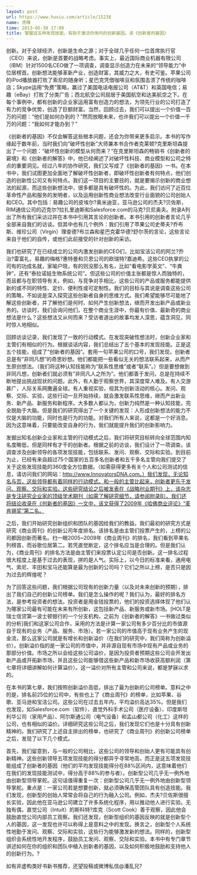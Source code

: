 ```yaml
---
layout: post
url: https://www.huxiu.com/article/15238
name: 虎嗅
time: 2013-05-30 17:09
title: 掌握这五种发现技能，有助于激活你体内的创新基因。读《创新者的基因》
---
```

创新。对于全球经济，创新是生命之源；对于全球几乎任何一位首席执行官（CEO）来说，创新是首要的战略考虑。事实上，最近国际商业机器有限公司（IBM）针对1500名CEO做了一项调查，调查显示创造力在未来的“领导能力”中位居榜首。创新想法能够革新产业，创造财富，其威力之大，有史可鉴。苹果公司的iPod播放器打败了索尼的随身听；星巴克凭借咖啡豆和氛围击溃了传统的咖啡店；Skype运用“免费”策略，赢过了美国电话电报公司（AT&T）和英国电信；易趣（eBay）打败了分类广告；西北航空公司屈居于美国航空和达美航空之下。在每个事例中，都有创新的企业家运用富有创造力的想法，为领先行业的公司打造了有力的竞争优势，创造了巨额财富。当然，回顾过去，我们可以提出一个价值一百万的问题：“他们是如何办到的？”然而放眼未来，也许我们可以提出一个价值一千万的问题：“我如何才能办到？”

《创新者的基因》不仅会解答这些根本问题，还会为你带来更多启示。本书的写作缘起于数年前，当时我们向“破坏性创新”大师兼本书合作者克莱顿?克里斯坦森提出了一个问题：“破坏性创新的模型从何而来？”在克里斯坦森的畅销书《创新者的窘境》和《创新者的解答》中，他已经阐述了对破坏性科技、商业模型和公司之特点的重要洞见。经过八年的协作研究，我们又写成了《创新者的基因》一书。在本书中，我们试图更加全面地了解破坏性创新者，即破坏性创新者有何特点，他们创造的创新性公司又有何特点。我们这一项目的主要目的，就是要揭示创新的商业想法的起源，而这些创新想法中，很多都是具有破坏性的。为此，我们访问了近百位革命性产品和服务的发明者，以及运用创新性商业想法改变行业面貌的公司创始人和CEO。其中包括：易趣公司的皮埃尔?奥米迪亚，亚马逊公司的杰夫?贝佐斯，RIM通信公司的迈克尔?拉扎里迪斯和Salesforce.com的马克?贝尼奥夫。附录A列出了所有我们采访过并在本书中引用其言论的创新者。本书引用的创新者言论几乎全部来自我们的访谈。但其中也有几个例外：我们引用了苹果公司史蒂夫?乔布斯、维珍公司（Virgin）理查德?布兰森和星巴克霍华德?舒尔茨的言论，这些言论来自于他们的自传，或他们此前接受的针对创新的采访。

我们也研究了在已经成立的公司内激发创新的CEO们，比如宝洁公司的阿兰?乔治?雷富礼，易趣的梅格?惠特曼和贝恩公司的欧瑞特?嘉迪希。这些CEO执掌的公司有的功成名就，家喻户晓，有的则没那么有名，比如“看电影学英文”、“牛粪钟”，还有“泰拉诺娃生物系统公司”。但这些公司的价值主张都是惊人而独特的，而且都与在职领导有关。例如，与竞争对手相比，这些公司的产品或服务都能提供新的或不同的特性、定价、便利性或可定制性。我们的目标与其说是调查这些公司的策略，不如说是深入探究这些创新者自身的思维方式。我们希望能够尽可能地了解这些创新者，并了解他们是何时、如何产生创新想法，继而开发出新产品或新业务的。访谈时，我们会询问他们，在整个商业生涯中，你最有价值、最新奇的商业想法是什么？这些想法又从何而来？受访者道出的故事均发人深思，蕴含洞见，同时惊人地相似。

回顾访谈记录，我们发现了一致的行动模式。在发现突破性想法时，创新企业家和主管们有相似的行为。根据谈话内容，我们总结出了五个基本的发现技能。正是这五个技能，组成了“创新者的基因“。套用一句苹果公司的口号，我们发现，创新者总是有“非同凡想”的奇思妙想。他们都能把一些看似无关的想法联系起来，从而产生原创想法。（我们将这种认知技能称为“联系性思维”或者“联系”。）但是要想做到非同凡想，创新者们就必须有“非同凡人之所为”。他们都善于发问，总是在持续不断地提出挑战现状的问题。此外，有人勤于观察世界，其深度常人难及。有人交游甚广，人际关系网撒遍全球。有人重视实验，视其为创新活动的核心。发问、观察、交际、实验，这些行动一旦开始持续，就会激发联系性思维，继而产出新业务、新产品、新服务和新程序。大多数人都认为，创新力纯然是一种认知技能，完全脱胎于大脑。但是我们的研究得出了一个关键的发现：人形成创新想法的能力不仅是大脑的功能，同时也是行为的功能。对我们所有人来说，这都是一个好消息。因为这意味着，只要能改变自身的行为，我们就能提升我们的创新影响力。

发掘出知名创新企业家和主管的行动模式之后，我们将研究目标转向全球范围内知名度略低，但是同样有才干的创新者。根据之前的访谈，我们设计了一项调查。该调查涉及创新领导的各项发现技能，包括联系、发问、观察、交际和实验。到目前为止，已经有来自超过75个国家的五百多名创新者和五千多名主管向我们提交了关于这些发现技能的360度全方位数据。（如需获得更多有关个人和公司测试的信息，请访问我们的网站：http://www.InnovatorsDNA.com。）我们发现，无论知名与否，这些领导都有着同样的行动模式。和一般的主管比起来，创新者更乐于发问、观察、交际和实验。这些研究结论之后被发表在《战略创业期刊》上，该杂志是专注研究企业家的顶级学术期刊（如需了解研究细节，请参阅附录B）。我们还将结论收录在《创新者的基因》一文中，该文获得了2009年《哈佛商业评论》“麦肯锡奖”第二名。

之后，我们开始研究创新组织和团队的基因给我们的教益。我们最初的研究方式是研究《商业周刊》的创新公司年度排名。该排名是由主管们投票产生的，上榜的公司都因创新而著名。扫一眼2005~2009年《商业周刊》的排名，我们看到苹果名列榜首，而谷歌位居第二。若凭直觉断定，这个排名应当是合理的。但是我们认为，《商业周刊》的排名方法是由主管们来投票认定公司是否创新。这一排名过程很大程度上是基于过去的表现，拼的是人气。实际上，以今日的标准来看，通用电气、索尼、丰田和宝马还能算是最为创新的公司吗？它们之所以上榜，是否只是因为过去的辉煌呢？

为了回答这些问题，我们根据公司现有的创新力量（以及对未来创新的预期），排出了我们自己的创新公司榜单。我们是怎么操作的呢？我们认为，最好的排名方法，是参考投资者的想法。投资者是用金钱投票的，他们的投资选择体现了他们认为哪家公司最有可能在未来有所创新，这包括新产品、新服务或新市场。[HOLT是瑞士信贷第一波士顿银行的一个分支机构，之前为《创新者的解答》一书做过类似的分析]我们和这家公司合作，采用的方法是计算一家公司有多少百分比的市值源自于现有的业务（产品、服务、市场）。若一家公司的市值高于现有业务产生的现金流，那么这家公司就是有增长和创新溢价（在我们的研究中，我们简称为创新溢价）。创新溢价指的是一家公司的市值中，并非源自现有市场中现有产品或业务的那部分价值。市场之所以会给这些公司溢价，是因为投资者预期这些公司会开发出新产品或开拓新市场，并且这些公司能够借这些新产品和新市场收获高额利润（第七章将详细讲解如何计算溢价）。这一溢价对所有主管和公司来说，都是梦寐以求的。

在本书的第七章，我们按照创新溢价高低，排出了最为创新的公司榜单。意料之中的是，排名前25位的公司中，有些也上了《商业周刊》的榜单，比如苹果、谷歌、亚马逊和宝洁公司。这些公司在过去五年内，平均溢价高达35%。但是我们也发现，如Salesforce.com（软件）、直觉外科手术公司（医疗设备）、印度斯坦利华公司（家用产品）、阿尔斯通公司（电气设备）和孟山都公司（化工）这样的公司，也有相似的溢价。详细研究这些公司之后，我们发现它们也是十分具有创新精神的。我们研究了上述自主排出的榜单，也研究了《商业周刊》的创新公司榜单之后，发现了以下几个模式。

首先，我们留意到，与一般的公司相比，这些公司的领导和创始人更有可能具有创新精神。这些创新领导五项发现技能的得分都异乎寻常地高，而正是这五项发现技能组成了创新者的基因（他们的平均发现技能得分在88%区间内，这意味着他们在我们的发现技能测试中，得分高于88%的参与者）。创新型公司几乎无一例外地由创新型领导掌舵。这句话值得重复一次：创新型公司几乎无一例外地由创新型领导掌舵。重点是：一家公司若是想要创新，就必须确保高管团队具有创造技能。我们发现，创新型的创始人常常会将自己的行为融入公司。例如，杰夫?贝佐斯很擅长实验，因此他在亚马逊公司建立了许多系统化程序，用以推动他人进行实验。无独有偶，直觉公司（Intuit）的斯科特?库克（Scott Cook）善于观察，因此他会鼓励直觉公司内部员工观察。我们还发现，创新型组织的基因反映的就是创新型个人的基因，这一发现也许可以称得上是意料之中的发现。换言之，创新型个人系统性地勤于发问、观察、交际和实验，这些行为能够激发新的想法。同样的，创新型组织会系统性地开发程序，鼓励员工发问、观察、交际和实验。本书中有专门章节讲述如何在你的组织和团队中植入创新者的基因，以及如何积极地鼓励和支持他人的创新行为。?

如有非虚构类好书新书推荐，还望投稿或微博私信@潘乱兄?

